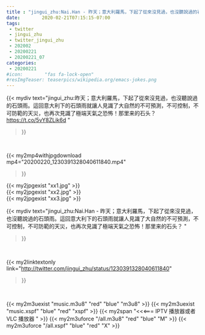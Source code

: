 ```yaml
---
title : "jingui_zhu:Nai.Han - 昨天；意大利羅馬，下起了從來沒見過，也沒聽說過的石頭雨。這回意大利下的石頭雨就讓人見識了大自然的不可預測，不可控制，不可防範的天災，也再次見識了極端天氣之恐怖！那里来的石头？ "
date:        2020-02-21T07:15:15-07:00
tags:
 - twitter
 - jingui_zhu
 - twitter_jingui_zhu
 - 202002
 - 20200221
 - 20200221_07
categories:
 - 20200221
#icon:        "fas fa-lock-open"
#resImgTeaser: teaserpics/wikipedia.org/emacs-jokes.png
---
```


{{< mydiv text="jingui_zhu:昨天；意大利羅馬，下起了從來沒見過，也沒聽說過的石頭雨。這回意大利下的石頭雨就讓人見識了大自然的不可預測，不可控制，不可防範的天災，也再次見識了極端天氣之恐怖！那里来的石头？ https://t.co/5vY8ZLik6d "
>}}
<br>


{{< my2mp4withjpgdownload mp4="20200220_1230391328040611840.mp4"
>}}

{{< my2jpgexist "xx1.jpg" >}}<br>
{{< my2jpgexist "xx2.jpg" >}}<br>
{{< my2jpgexist "xx3.jpg" >}}<br>



{{< mydiv text="jingui_zhu:Nai.Han - 昨天；意大利羅馬，下起了從來沒見過，也沒聽說過的石頭雨。這回意大利下的石頭雨就讓人見識了大自然的不可預測，不可控制，不可防範的天災，也再次見識了極端天氣之恐怖！那里来的石头？ "
>}}
<br>

{{< my2linktextonly link="http://twitter.com/jingui_zhu/status/1230391328040611840"
>}}


<br>

{{< my2m3uexist "music.m3u8" "red"  "blue" "m3u8" >}} {{< my2m3uexist "music.xspf" "blue" "red"  "xspf" >}} {{< my2span "<<<=== IPTV 播放器或者 VLC 播放器 " >}} {{< my2m3uforce "/all.m3u8" "red"  "blue" "M" >}} {{< my2m3uforce "/all.xspf" "blue" "red"  "X" >}} 
